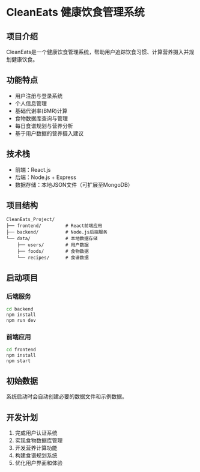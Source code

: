 # CleanEats 健康饮食管理系统

## 项目介绍

CleanEats是一个健康饮食管理系统，帮助用户追踪饮食习惯、计算营养摄入并规划健康饮食。

## 功能特点

- 用户注册与登录系统
- 个人信息管理
- 基础代谢率(BMR)计算
- 食物数据库查询与管理
- 每日食谱规划与营养分析
- 基于用户数据的营养摄入建议

## 技术栈

- 前端：React.js
- 后端：Node.js + Express
- 数据存储：本地JSON文件（可扩展至MongoDB）

## 项目结构

```
CleanEats_Project/
├── frontend/         # React前端应用
├── backend/          # Node.js后端服务
└── data/             # 本地数据存储
    ├── users/        # 用户数据
    ├── foods/        # 食物数据
    └── recipes/      # 食谱数据
```

## 启动项目

### 后端服务

```bash
cd backend
npm install
npm run dev
```

### 前端应用

```bash
cd frontend
npm install
npm start
```

## 初始数据

系统启动时会自动创建必要的数据文件和示例数据。

## 开发计划

1. 完成用户认证系统
2. 实现食物数据库管理
3. 开发营养计算功能
4. 构建食谱规划系统
5. 优化用户界面和体验